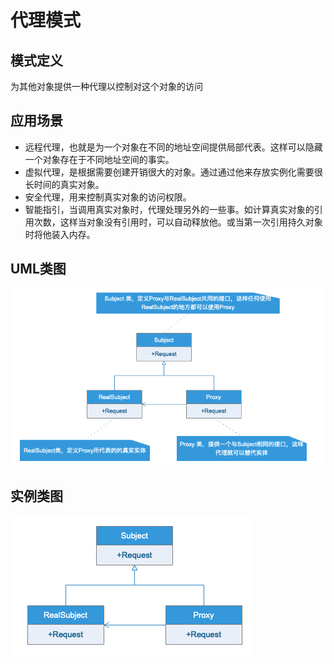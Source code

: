 # 代理模式

## 模式定义

为其他对象提供一种代理以控制对这个对象的访问

## 应用场景

- 远程代理，也就是为一个对象在不同的地址空间提供局部代表。这样可以隐藏一个对象存在于不同地址空间的事实。
- 虚拟代理，是根据需要创建开销很大的对象。通过通过他来存放实例化需要很长时间的真实对象。
- 安全代理，用来控制真实对象的访问权限。
- 智能指引，当调用真实对象时，代理处理另外的一些事。如计算真实对象的引用次数，这样当对象没有引用时，可以自动释放他。或当第一次引用持久对象时将他装入内存。

## UML类图

![](UML/Proxy.png)

## 实例类图

![](UML/Instance.png)